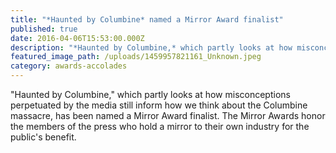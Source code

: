 ```yaml
---
title: "*Haunted by Columbine* named a Mirror Award finalist"
published: true
date: 2016-04-06T15:53:00.000Z
description: "*Haunted by Columbine,* which partly looks at how misconceptions perpetuated by the media still inform how we think about the Columbine massacre, has been named a Mirror Award finalist. The Mirror Awards honor the members of the press who hold a mirror to their own industry for the public's benefit.​"
featured_image_path: /uploads/1459957821161_Unknown.jpeg
category: awards-accolades
---
```


"Haunted by Columbine," which partly looks at how misconceptions perpetuated by the media still inform how we think about the Columbine massacre, has been named a Mirror Award finalist. The Mirror Awards honor the members of the press who hold a mirror to their own industry for the public's benefit.


